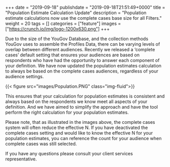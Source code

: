 +++
date = "2019-09-18"
publishdate = "2019-09-18T21:51:49+0000"
title = "Population Estimate Calculation Update"
description = "Population estimate calculations now use the complete cases base size for all Filters."
weight = 20
tags = []
categories = ["feature"]
images = ["https://crunch.io/img/logo-1200x630.png"]
+++

Due to the size of the YouGov Database, and the collection methods YouGov uses to assemble the Profiles Data, there can be varying levels of overlap between different audiences. Recently we released a ‘complete cases’ default setting that ensures your audiences are based on respondents who have had the opportunity to answer each component of your definition. We have now updated the population estimates calculation to always be based on the complete cases audiences, regardless of your audience settings. 

{{< figure src="images/Population.PNG" class="img-fluid">}}

This ensures that your calculation for population estimates is consistent and always based on the respondents we know meet all aspects of your definition. And we have aimed to simplify the approach and have the tool perform the right calculation for your population estimates. 

Please note, that as illustrated in the images above, the complete cases system will often reduce the effective N. If you have deactivated the complete cases setting and would like to know the effective N for your population estimates, you can reference the count for your audience when complete cases was still selected.  

If you have any questions please consult your client services representative.
